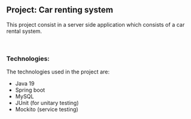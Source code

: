 <h2>Project: Car renting system</h2>
<p>This project consist in a server side application which consists of a car rental system.</p>
<br/>
<h3>Technologies:</h3>
<p>The technologies used in the project are:</p>
<ul>
  <li>Java 19</li>
  <li>Spring boot</li>
  <li>MySQL</li>
  <li>JUnit (for unitary testing)</li>
  <li>Mockito (service testing)</li>
</ul>